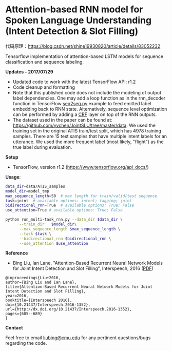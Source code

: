 Attention-based RNN model for Spoken Language Understanding (Intent Detection & Slot Filling)
==================

代码原理：https://blog.csdn.net/shine19930820/article/details/83052232



Tensorflow implementation of attention-based LSTM models for sequence classification and sequence labeling.

**Updates - 2017/07/29**
* Updated code to work with the latest TensorFlow API: r1.2
* Code cleanup and formatting
* Note that this published code does not include the modeling of output label dependencies. One may add a loop function as in the rnn_decoder function in TensorFlow <a href="https://github.com/tensorflow/tensorflow/blob/master/tensorflow/contrib/legacy_seq2seq/python/ops/seq2seq.py#L292" target="_blank">seq2seq.py</a> example to feed emitted label embedding back to RNN state. Alternatively, sequence level optimization can be performed by adding a <a href="https://github.com/tensorflow/tensorflow/tree/master/tensorflow/contrib/crf" target="_blank">CRF</a> layer on top of the RNN outputs.
* The dataset used in the paper can be found at: https://github.com/yvchen/JointSLU/tree/master/data. We used the training set in the original ATIS train/test split, which has 4978 training samples. There are 15 test samples that have multiple intent labels for an utterance. We used the more frequent label (most likely, "flight") as the true label during evaluation.  


**Setup**

* TensorFlow, version r1.2 (https://www.tensorflow.org/api_docs/)

**Usage**:
```bash
data_dir=data/ATIS_samples
model_dir=model_tmp
max_sequence_length=50  # max length for train/valid/test sequence
task=joint  # available options: intent; tagging; joint
bidirectional_rnn=True  # available options: True; False
use_attention=True # available options: True; False

python run_multi-task_rnn.py --data_dir $data_dir \
      --train_dir   $model_dir\
      --max_sequence_length $max_sequence_length \
      --task $task \
      --bidirectional_rnn $bidirectional_rnn \
      --use_attention $use_attention
```

**Reference**

* Bing Liu, Ian Lane, "Attention-Based Recurrent Neural Network Models for Joint Intent Detection and Slot Filling", Interspeech, 2016 (<a href="http://www.isca-speech.org/archive/Interspeech_2016/pdfs/1352.PDF" target="_blank">PDF</a>)

```
@inproceedings{Liu+2016,
author={Bing Liu and Ian Lane},
title={Attention-Based Recurrent Neural Network Models for Joint Intent Detection and Slot Filling},
year=2016,
booktitle={Interspeech 2016},
doi={10.21437/Interspeech.2016-1352},
url={http://dx.doi.org/10.21437/Interspeech.2016-1352},
pages={685--689}
}
```

**Contact** 

Feel free to email liubing@cmu.edu for any pertinent questions/bugs regarding the code. 
